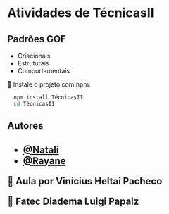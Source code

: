 <h1>Atividades de TécnicasII</h1>
<h2>Padrões GOF</h2>
<ul>
  <li>Criacionais</li>
  <li>Estruturais</li>
  <li>Comportamentais</li>
</ul>

📌 Instale o projeto com npm:

```bash
  npm install TécnicasII
  cd TécnicasII
```
    
<h2> Autores <h2>

- [@Natali](https://github.com/nouveauromance)
- [@Rayane](https://github.com/RayaneBarrosM)

🔗 Aula por Vinícius Heltai Pacheco

📍 Fatec Diadema Luigi Papaiz 

